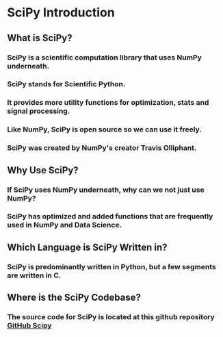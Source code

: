 # SciPy Introduction
## What is SciPy?
### SciPy is a scientific computation library that uses NumPy underneath.  


### SciPy stands for Scientific Python.  


### It provides more utility functions for optimization, stats and signal processing.  


### Like NumPy, SciPy is open source so we can use it freely.  


### SciPy was created by NumPy's creator Travis Olliphant.  


## Why Use SciPy?
### If SciPy uses NumPy underneath, why can we not just use NumPy?  


### SciPy has optimized and added functions that are frequently used in NumPy and Data Science.  


## Which Language is SciPy Written in?
### SciPy is predominantly written in Python, but a few segments are written in C.  


## Where is the SciPy Codebase?
### The source code for SciPy is located at this github repository [GitHub Scipy](https://github.com/scipy/scipy)